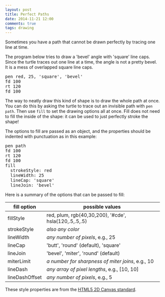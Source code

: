 ```yaml
---
layout: post
title: Perfect Paths
date: 2014-11-21 12:00
comments: true
tags: drawing
---
```


Sometimes you have a path that cannot be drawn perfectly by tracing
one line at time.

The program below tries to draw a 'bevel' angle with 'square'
line caps.  Since the turtle traces out one line at a time, the angle is not
a pretty bevel.  It is a mess of overlapped square line caps.

<pre class="examp">
pen red, 25, 'square', 'bevel'
fd 100
rt 120
fd 100
</pre>

<script type="demo" height=199>
setup ->
  moveto -50, -50
  turnto 30
demo ->
  pen red, 25, 'square', 'bevel'
  fd 100
  rt 120
  fd 100
</script>

The way to neatly draw this kind of shape is to draw the whole path
at once.  You can do this by asking the turtle to trace out
an invisible path with <code>pen path</code>.  Then use <code>fill</code>
to set the drawing options all at once.  Fill does not need to fill
the inside of the shape: it can be used to just perfectly stroke the
shape!

The options to fill are passed as an object, and the properties
should be indented with punctuation as in this example:

<pre class="examp">
pen path
fd 100
rt 120
fd 100
fill
  strokeStyle: red
  lineWidth: 25
  lineCap: 'square'
  lineJoin: 'bevel'
</pre>

<script type="demo" height=199>
setup ->
  moveto -50, -50
  turnto 30
demo ->
  pen path
  fd 100
  rt 120
  fd 100
  fill
    strokeStyle: red
    lineWidth: 25
    lineCap: 'square'
    lineJoin: 'bevel'
</script>

Here is a summary of the options that can be passed to fill:

| fill option         | possible values                                       |
|---------------------|-------------------------------------------------------|
| fillStyle           | red, plum, rgb(40,30,200), '#cde', hsla(120,.5,.5,.5) |
| strokeStyle         | *also any color*                                      |
| lineWidth           | *any number of pixels*, e.g., 25                      |
| lineCap             | 'butt', 'round' (default), 'square'                   |
| lineJoin            | 'bevel', 'miter', 'round' (default)                   |
| miterLimit          | *a number for sharpness of miter joins*, e.g., 10     |
| lineDash            | *any array of pixel lengths*, e.g., [10, 10]          |
| lineDashOffset      | *any number of pixels*, e.g., 5                       |

These style properties are from the [HTML5 2D Canvas standard](https://developer.mozilla.org/en-US/docs/Web/API/CanvasRenderingContext2D).


